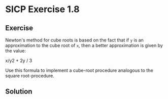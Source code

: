 # SICP Exercise 1.8

## Exercise

Newton's method for cube roots is based on the fact that if `y` is an approximation to the cube root of `x`, then a better approximation is given by the value:

x/y2 + 2y / 3

Use this formula to implement a cube-root procedure analogous to the square root-procedure.

## Solution
